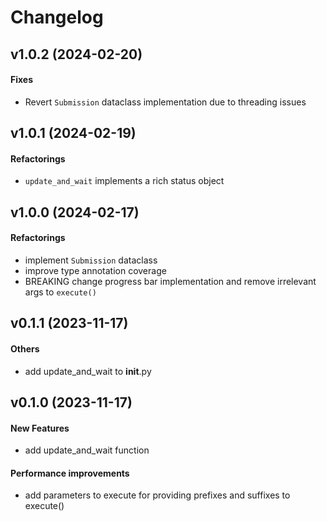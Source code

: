 # Changelog

## v1.0.2 (2024-02-20)

#### Fixes

* Revert `Submission` dataclass implementation due to threading issues

## v1.0.1 (2024-02-19)

#### Refactorings

* `update_and_wait` implements a rich status object

## v1.0.0 (2024-02-17)

#### Refactorings

* implement `Submission` dataclass
* improve type annotation coverage
* BREAKING change progress bar implementation and remove irrelevant args to `execute()`

## v0.1.1 (2023-11-17)

#### Others

* add update_and_wait to __init__.py

## v0.1.0 (2023-11-17)

#### New Features

* add update_and_wait function

#### Performance improvements

* add parameters to execute for providing prefixes and suffixes to execute()

